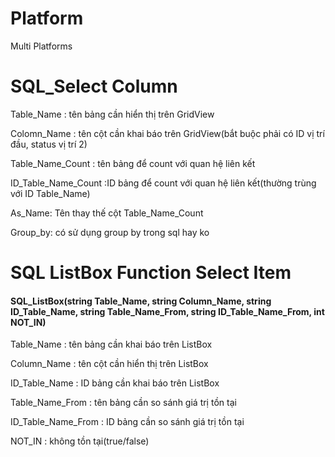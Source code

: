 # Platform
Multi Platforms

SQL_Select Column
=======


Table_Name : tên bảng cần hiển thị trên GridView

Colomn_Name : tên cột cần khai báo trên GridView(bắt buộc phải có ID vị trí đầu, status vị trí 2)

Table_Name_Count : tên bảng để count với quan hệ liên kết

ID_Table_Name_Count :ID bảng để count với quan hệ liên kết(thường trùng với ID Table_Name)

As_Name: Tên thay thế cột Table_Name_Count 

Group_by: có sử dụng group by trong sql hay ko

SQL ListBox Function Select Item
=======
#### SQL_ListBox(string Table_Name, string Column_Name, string ID_Table_Name, string Table_Name_From, string ID_Table_Name_From, int NOT_IN)

Table_Name : tên bảng cần khai báo trên ListBox

Column_Name : tên cột cần hiển thị trên ListBox

ID_Table_Name : ID bảng cần khai báo trên ListBox

Table_Name_From : tên bảng cần so sánh giá trị tồn tại

ID_Table_Name_From : ID bảng cần so sánh giá trị tồn tại

NOT_IN : không tồn tại(true/false)
